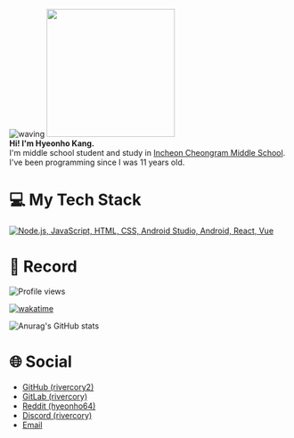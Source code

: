 ![waving](https://capsule-render.vercel.app/api?type=waving&height=200&text=Hyeonho&nbsp;Kang&fontAlign35&fontAlignY=40&color=gradient)
<img src="https://avatars.githubusercontent.com/u/116472903?v=4" width="230"/>
<br/><b>Hi! I'm Hyeonho Kang.</b> </br> I'm middle school student and study in <a href="http://icr.icems.kr">Incheon Cheongram Middle School</a>.
<br/>I've been programming since I was 11 years old.

# 💻 My Tech Stack
[![Node.js, JavaScript, HTML, CSS, Android Studio, Android, React, Vue](https://skillicons.dev/icons?i=nodejs,js,html,css,androidstudio,android,react,vue)](https://skillicons.dev)

# 🔴 Record
![Profile views](https://komarev.com/ghpvc/?username=rivercory)

[![wakatime](https://wakatime.com/badge/user/6bf1642e-b278-4e19-927d-23f3a01202dc.svg)](https://wakatime.com/@6bf1642e-b278-4e19-927d-23f3a01202dc)

![Anurag's GitHub stats](https://github-readme-stats.vercel.app/api?username=rivercory&show_icons=true&theme=transparent)

# 🌐 Social
- [GitHub (rivercory2)](https://github.com/rivercory2)
- [GitLab (rivercory)](https://gitlab.com/rivercory)
- [Reddit (hyeonho64)](https://www.reddit.com/user/hyeonho64)
- [Discord (rivercory)](https://discord.com/users/946935346577424465)
- [Email](mailto:hyeonhokang10@gmail.com)
